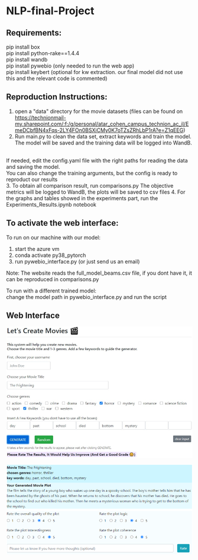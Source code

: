 # NLP-final-Project


## Requirements:  <br>
pip install box <br>
pip install python-rake==1.4.4 <br>
pip install wandb <br>
pip install pywebio (only needed to run the web app)<br> 
pip install keybert (optional for kw extraction. our final model did not use this and the relevant code is commented)
<br>

## Reproduction Instructions: 
1. open a "data" directory for the movie datasets (files can be found on  https://technionmail-my.sharepoint.com/:f:/g/personal/atar_cohen_campus_technion_ac_il/EmeDCbfBN4xFqs-2LY4FOn0BSXiCMy0K7oTZsZRhLbP1rA?e=Z1qEEG)
2. Run main.py to clean the data set, extract keywords and train the model. 
The model will be saved and the training data will be logged into WandB. 
<br>
If needed, edit the config.yaml file with the right paths for reading the data and saving the model. <br>
You can also change the training arguments, but the config is ready to reproduct our results <br>
3. To obtain all comparison result, run comparisons.py The objective metrics will be logged to WandB, the plots will be saved to csv files
4. For the graphs and tables showed in the experiments part, run the  Experiments_Results.ipynb notebook
<br>
   

## To activate the web interface:
To run on our machine with our model:
1. start the azure vm
2. conda activate py38_pytorch
3. run pywebio_interface.py
(or just send us an email)
   
Note: The website reads the full_model_beams.csv file, if you dont have it, it can be reproduced in comparisons.py

To run with a different trained model: <br>
change the model path in pywebio_interface.py and run the script

## Web Interface 

![Web interface](https://github.com/LiorYariv1/NLP-final-Project/blob/main/img/ui.jpg?raw=true)

![Web interface](https://github.com/LiorYariv1/NLP-final-Project/blob/main/img/output_example.png?raw=true)


